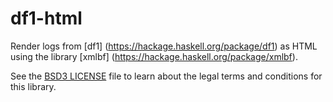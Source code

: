# df1-html

Render logs from [df1] (https://hackage.haskell.org/package/df1) as HTML using the library [xmlbf] (https://hackage.haskell.org/package/xmlbf).

See the [BSD3 LICENSE](https://github.com/k0001/di/blob/master/df1-html/LICENSE.txt)
file to learn about the legal terms and conditions for this library.

